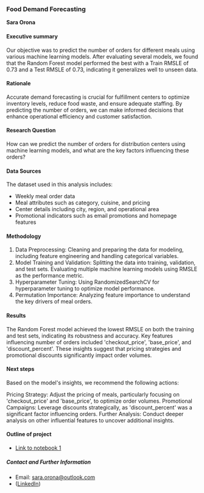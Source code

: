 ### Food Demand Forecasting

**Sara Orona**

#### Executive summary
Our objective was to predict the number of orders for different meals using various machine learning models. After evaluating several models, we found that the Random Forest model performed the best with a Train RMSLE of 0.73 and a Test RMSLE of 0.73, indicating it generalizes well to unseen data.


#### Rationale
Accurate demand forecasting is crucial for fulfillment centers to optimize inventory levels, reduce food waste, and ensure adequate staffing. By predicting the number of orders, we can make informed decisions that enhance operational efficiency and customer satisfaction.


#### Research Question
How can we predict the number of orders for distribution centers using machine learning models, and what are the key factors influencing these orders?

#### Data Sources
The dataset used in this analysis includes:

* Weekly meal order data
* Meal attributes such as category, cuisine, and pricing
* Center details including city, region, and operational area
* Promotional indicators such as email promotions and homepage features

#### Methodology
1. Data Preprocessing: Cleaning and preparing the data for modeling, including feature engineering and handling categorical variables.
2. Model Training and Validation: Splitting the data into training, validation, and test sets. Evaluating multiple machine learning models using RMSLE as the performance metric.
3. Hyperparameter Tuning: Using RandomizedSearchCV for hyperparameter tuning to optimize model performance.
4. Permutation Importance: Analyzing feature importance to understand the key drivers of meal orders.

#### Results
The Random Forest model achieved the lowest RMSLE on both the training and test sets, indicating its robustness and accuracy. Key features influencing number of orders included 'checkout_price', 'base_price', and 'discount_percent'. These insights suggest that pricing strategies and promotional discounts significantly impact order volumes.

#### Next steps
Based on the model's insights, we recommend the following actions:

Pricing Strategy: Adjust the pricing of meals, particularly focusing on 'checkout_price' and 'base_price', to optimize order volumes.
Promotional Campaigns: Leverage discounts strategically, as 'discount_percent' was a significant factor influencing orders.
Further Analysis: Conduct deeper analysis on other influential features to uncover additional insights.

#### Outline of project

- [Link to notebook 1]()

##### Contact and Further Information
- Email: sara.orona@outlook.com
- ([LinkedIn](https://www.linkedin.com/in/sara-orona/))
